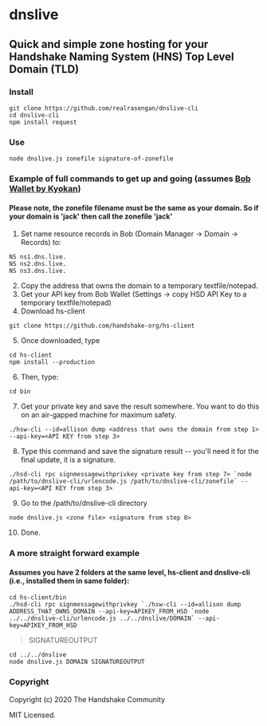 # dnslive
## Quick and simple zone hosting for your Handshake Naming System (HNS) Top Level Domain (TLD)

### Install
```
git clone https://github.com/realrasengan/dnslive-cli
cd dnslive-cli
npm install request
```

### Use
```
node dnslive.js zonefile signature-of-zonefile
```

### Example of full commands to get up and going (assumes [Bob Wallet by Kyokan](https://github.com/kyokan/bob-wallet))
#### Please note, the zonefile filename must be the same as your domain.  So if your domain is 'jack' then call the zonefile 'jack'
1. Set name resource records in Bob (Domain Manager -> Domain -> Records) to:
```
NS ns1.dns.live.
NS ns2.dns.live.
NS ns3.dns.live.
```
2. Copy the address that owns the domain to a temporary textfile/notepad.
3. Get your API key from Bob Wallet  (Settings -> copy HSD API Key to a temporary textfile/notepad)
4. Download hs-client
```
git clone https://github.com/handshake-org/hs-client
```
5. Once downloaded, type
```
cd hs-client
npm install --production
```
6. Then, type:
```
cd bin
```
7. Get your private key and save the result somewhere.  You want to do this on an air-gapped machine for maximum safety.
```
./hsw-cli --id=allison dump <address that owns the domain from step 1> --api-key=<API KEY from step 3>
```
8. Type this command and save the signature result -- you'll need it for the final update, it is a signature.
```
./hsd-cli rpc signmessagewithprivkey <private key from step 7> `node /path/to/dnslive-cli/urlencode.js /path/to/dnslive-cli/zonefile` --api-key=<API KEY from step 3>
```
9. Go to the /path/to/dnslive-cli directory
```
node dnslive.js <zone file> <signature from step 8>
```
10. Done.

### A more straight forward example
#### Assumes you have 2 folders at the same level, hs-client and dnslive-cli (i.e., installed them in same folder):
```
cd hs-client/bin
./hsd-cli rpc signmessagewithprivkey `./hsw-cli --id=allison dump ADDRESS_THAT_OWNS_DOMAIN --api-key=APIKEY_FROM_HSD `node ../../dnslive-cli/urlencode.js ../../dnslive/DOMAIN` --api-key=APIKEY_FROM_HSD
```
> SIGNATUREOUTPUT
```
cd ../../dnslive
node dnslive.js DOMAIN SIGNATUREOUTPUT
```

### Copyright
Copyright (c) 2020 The Handshake Community

MIT Licensed.

